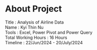 # About Project
Title               : Analysis of Airline Data  
Name                : Kyi Thin Nu  
Tools               : Excel, Power Pivot and Power Query  
Total Working Hours : 16 Hours  
Timeline            : 22/Jun/2024 - 20/July/2024  
 